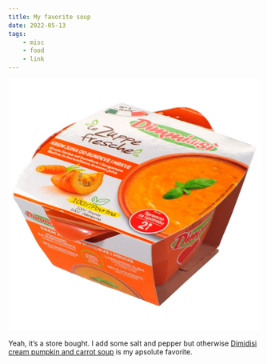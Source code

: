 ```yaml
---
title: My favorite soup
date: 2022-05-13
tags:
    - misc
    - food
    - link
---
```


![Dimmidisi pumpkin soup](/img/soup.jpg)

Yeah, it’s a store bought. I add some salt and pepper but otherwise [Dimidisi cream pumpkin and carrot soup](https://dimmidisi.rs/proizvodi/krem-corba-od-bundeve-i-sargarepe/) is my apsolute favorite.
